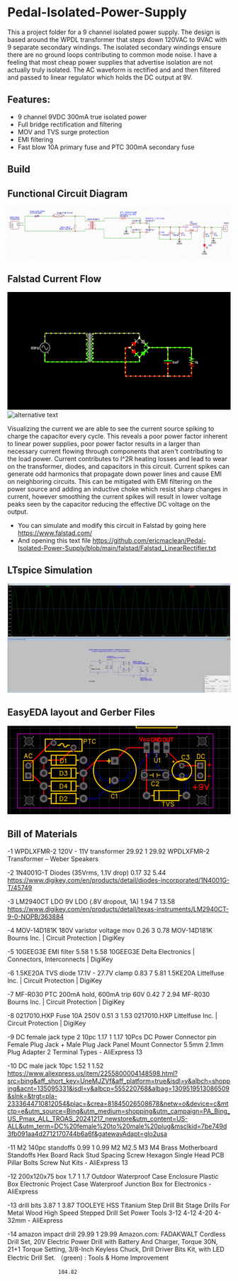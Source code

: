 # Pedal-Isolated-Power-Supply

This a project folder for a 9 channel isolated power supply. The design is based around the WPDL transformer that steps down 120VAC to 9VAC with 9 separate secondary windings. The isolated secondary windings ensure there are no ground loops contributing to common mode noise. I have a feeling that most cheap power supplies that advertise isolation are not actually truly isolated. The AC waveform is rectified and and then filtered and passed to linear regulator which holds the DC output at 9V. 

## Features: 

- 9 channel 9VDC 300mA true isolated power 
- Full bridge rectification and filtering 
- MOV and TVS surge protection
- EMI filtering
- Fast blow 10A primary fuse and PTC 300mA secondary fuse

## Build 


## Functional Circuit Diagram 
![alternative text](https://github.com/ericmaclean/Pedal-Isolated-Power-Supply/blob/main/ScreenShots/FunctionalBlockDiagram%20.png)

## Falstad Current Flow 
![alternative text](https://github.com/ericmaclean/Pedal-Isolated-Power-Supply/blob/main/ScreenShots/Falstad60hztoDCfullbridgerectifier-ezgif.com-video-to-gif-converter.gif)
![alternative text](https://github.com/ericmaclean/Pedal-Isolated-Power-Supply/blob/main/ScreenShots/Falstad_scope_measurements-ezgif.com-video-to-gif-converter.gif)

Visualizing the current we are able to see the current source spiking to charge the capacitor every cycle. This reveals a poor power factor inherent to linear power supplies, poor power factor results in a larger than necessary current flowing through components that aren't contributing to the load power. Current contributes to I^2R heating losses and lead to wear on the transformer, diodes, and capacitors in this circuit. Current spikes can generate odd harmonics that propagate down power lines and cause EMI on neighboring circuits. This can be mitigated with EMI filtering on the power source and adding an inductive choke which resist sharp changes in current, however smoothing the current spikes will result in lower voltage peaks seen by the capacitor reducing the effective DC voltage on the output. 

- You can simulate and modify this circuit in Falstad by going here https://www.falstad.com/
- And opening this text file https://github.com/ericmaclean/Pedal-Isolated-Power-Supply/blob/main/falstad/Falstad_LinearRectifier.txt
## LTspice Simulation
![alt text](https://github.com/ericmaclean/Pedal-Isolated-Power-Supply/blob/main/ScreenShots/SpiceSC.png)
## EasyEDA layout and Gerber Files
![alternative text](https://github.com/ericmaclean/Pedal-Isolated-Power-Supply/blob/main/ScreenShots/EasyEDA_Layout.png)
## Bill of Materials 

-1	WPDLXFMR-2	120V - 11V transformer	29.92 1	29.92 WPDLXFMR-2 Transformer – Weber Speakers

-2	1N4001G-T	Diodes (35Vrms, 1.1V drop) 0.17 32 5.44 https://www.digikey.com/en/products/detail/diodes-incorporated/1N4001G-T/45749

-3	LM2940CT LDO	9V LDO (.8V dropout, 1A) 1.94 7	13.58 https://www.digikey.com/en/products/detail/texas-instruments/LM2940CT-9-0-NOPB/363884

-4	MOV-14D181K	180V varistor voltage mov 0.26 3 0.78 MOV-14D181K Bourns Inc. | Circuit Protection | DigiKey

-5	10GEEG3E	EMI filter	5.58 1 5.58	10GEEG3E Delta Electronics | Connectors, Interconnects | DigiKey

-6	1.5KE20A	TVS diode 17.1V - 27.7V clamp 0.83 7 5.81 1.5KE20A Littelfuse Inc. | Circuit Protection | DigiKey

-7	MF-R030	PTC 200mA hold, 600mA trip 60V	0.42 7 2.94	MF-R030 Bourns Inc. | Circuit Protection | DigiKey

-8	0217010.HXP	Fuse 10A 250V 0.51 3 1.53 0217010.HXP Littelfuse Inc. | Circuit Protection | DigiKey

-9	DC female jack type 2 10pc 1.17	1 1.17 10Pcs DC Power Connector pin Female Plug Jack + Male Plug Jack Panel Mount Connector 5.5mm 2.1mm Plug Adapter 2 Terminal Types - AliExpress 13

-10	DC male jack 10pc	1.52 1 1.52	https://www.aliexpress.us/item/2255800004148598.html?src=bing&aff_short_key=UneMJZVf&aff_platform=true&isdl=y&albch=shopping&acnt=135095331&isdl=y&albcp=555220768&albag=1309519513086509&slnk=&trgt=pla-2333644710812054&plac=&crea=81845026508678&netw=o&device=c&mtctp=e&utm_source=Bing&utm_medium=shopping&utm_campaign=PA_Bing_US_Pmax_ALL_TROAS_20241217_newstore&utm_content=US-ALL&utm_term=DC%20female%20to%20male%20plug&msclkid=7be749d3fb091aa4d2712170744b6a6f&gatewayAdapt=glo2usa

-11	M2 140pc standoffs	0.99 1 0.99	M2 M2.5 M3 M4 Brass Motherboard Standoffs Hex Board Rack Stud Spacing Screw Hexagon Single Head PCB Pillar Bolts Screw Nut Kits - AliExpress 13

-12	200x120x75 box 1.7	1 1.7	Outdoor Waterproof Case Enclosure Plastic Box Electronic Project Case Waterproof Junction Box for Electronics - AliExpress

-13	drill bits 3.87 1 3.87 TOOLEYE HSS Titanium Step Drill Bit Stage Drills For Metal Wood High Speed Stepped Drill Set Power Tools 3-12 4-12 4-20 4-32mm - AliExpress

-14	amazon impact drill	29.99 1	29.99 Amazon.com: FADAKWALT Cordless Drill Set, 20V Electric Power Drill with Battery And Charger, Torque 30N, 21+1 Torque Setting, 3/8-Inch Keyless Chuck, Drill Driver Bits Kit, with LED Electric Drill Set. （green) : Tools & Home Improvement

					104.82	



